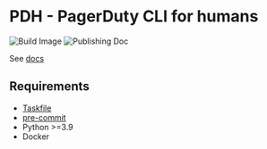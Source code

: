 # PDH - PagerDuty CLI for humans

![Build Image](https://github.com/mbovo/pdh/actions/workflows/build-image.yml/badge.svg)
![Publishing Doc](https://github.com/mbovo/pdh/actions/workflows/doc-publish.yaml/badge.svg)

See [docs](./docs)

## Requirements

- [Taskfile](https://taskfile.dev)
- [pre-commit](https://pre-commit.com)
- Python >=3.9
- Docker
